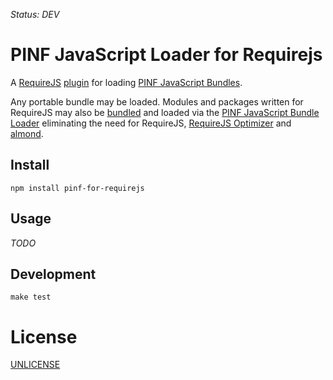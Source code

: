 *Status: DEV*

PINF JavaScript Loader for Requirejs
====================================

A [RequireJS](http://requirejs.org/) [plugin](http://requirejs.org/docs/plugins.html) for
loading [PINF JavaScript Bundles](https://github.com/pinf/pinf-loader-js).

Any portable bundle may be loaded. Modules and packages written for RequireJS may also
be [bundled](https://github.com/pinf-it/pinf-it-bundler) and loaded via the
[PINF JavaScript Bundle Loader](https://github.com/pinf/pinf-loader-js) eliminating
the need for RequireJS, [RequireJS Optimizer](http://requirejs.org/docs/optimization.html)
and [almond](https://github.com/jrburke/almond).


Install
-------

    npm install pinf-for-requirejs


Usage
-----

*TODO*


Development
-----------

    make test


License
=======

[UNLICENSE](http://unlicense.org/)
